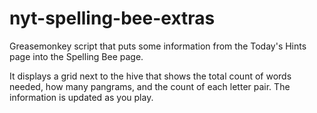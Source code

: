nyt-spelling-bee-extras
=======================

Greasemonkey script that puts some information from the Today's Hints page
into the Spelling Bee page.

It displays a grid next to the hive that shows the total count of words
needed, how many pangrams, and the count of each letter pair.  The
information is updated as you play.
